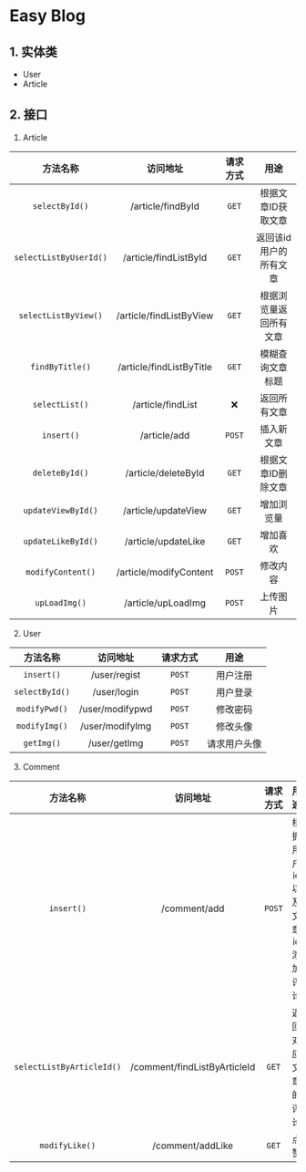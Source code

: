 # Easy Blog

## 1. 实体类

- User
- Article

## 2. 接口

1. Article

|       方法名称       |        访问地址        |        请求方式        |          用途          |
| :------------------: | :--------------------: | :--------------------: | :--------------------: |
|  `selectById()`   |  /article/findById  |  `GET`  |  根据文章ID获取文章  |
| `selectListByUserId()` |   /article/findListById    |   `GET`   | 返回该id用户的所有文章 |
| `selectListByView()` |  /article/findListByView  |  `GET`  | 根据浏览量返回所有文章 |
| `findByTitle()` | /article/findListByTitle | `GET` | 模糊查询文章标题 |
|    `selectList()`    |   /article/findList    | ❌ |      返回所有文章      |
|      `insert()`      |      /article/add      |      `POST`      |       插入新文章       |
|  `deleteById()` | /article/deleteById | `GET` |  根据文章ID删除文章  |
|  `updateViewById()`  |  /article/updateView   | `GET` |       增加浏览量       |
|  `updateLikeById()`  |  /article/updateLike   | `GET` |       增加喜欢       |
| `modifyContent()` | /article/modifyContent | `POST` | 修改内容 |
| `upLoadImg()` | /article/upLoadImg | `POST` | 上传图片 |

2. User

|    方法名称    |    访问地址     | 请求方式 |     用途     |
| :------------: | :-------------: | :------: | :----------: |
|   `insert()`   |  /user/regist   |  `POST`  |   用户注册   |
| `selectById()` |   /user/login   |  `POST`  |   用户登录   |
| `modifyPwd()`  | /user/modifypwd |  `POST`  |   修改密码   |
| `modifyImg()`  | /user/modifyImg |  `POST`  |   修改头像   |
|   `getImg()`   |  /user/getImg   |  `POST`  | 请求用户头像 |

3. Comment

|         方法名称          |           访问地址           | 请求方式 |             用途             |
| :-----------------------: | :--------------------------: | :------: | :--------------------------: |
|        `insert()`         |         /comment/add         |  `POST`  | 根据用户id以及文章id添加评论 |
| `selectListByArticleId()` | /comment/findListByArticleId |  `GET`   |      返回对应文章的评论      |
|      `modifyLike()`       |       /comment/addLike       |  `GET`   |             点赞             |

